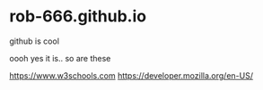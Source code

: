 # rob-666.github.io
github is cool

oooh yes it is.. so are these

https://www.w3schools.com
https://developer.mozilla.org/en-US/
